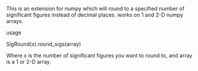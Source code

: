 This is an extension for numpy which will round to a specified number of significant figures instead of decimal places. works on 1 and 2-D numpy arrays.

usage

SigRound(x).round_sigs(array)

Where x is the number of significant figures you want to round to, and array is a 1 or 2-D array.
